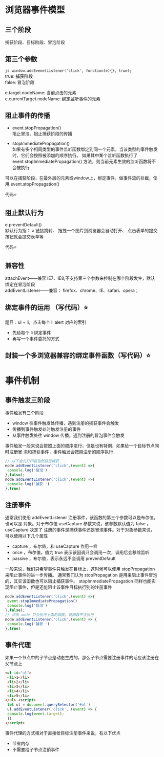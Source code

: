 # 浏览器事件模型
## 三个阶段
捕获阶段、目标阶段、冒泡阶段
   
## 第三个参数
```js window.addEvenetListener('click', function(e){}, true);```   
true: 捕获阶段   
false: 冒泡阶段   
   
e.target.nodeName: 当前点击的元素   
e.currentTarget.nodeName: 绑定监听事件的元素

## 阻止事件的传播
- event.stopPropagation()   
阻止冒泡、阻止捕获阶段的传播

- stopImmediatePropagation()   
如果有多个相同类型的事件监听函数绑定到同一个元素，当该类型的事件触发时，它们会按照被添加的顺序执行。
如果其中某个监听函数执行了 event.stopImmediatePropagation() 方法，则当前元素生效的监听函数将不会被执行   

可以在捕获阶段，在最外层的元素或window上，绑定事件，做事件流的拦截，使用 event.stopPropagation()      

代码⭐

## 阻止默认行为   
e.preventDefault()   
默认行为指：
  a 链接跳转、
  拖拽一个图片到浏览器会自动打开、
  点击表单的提交按钮就会提交表单等   

代码⭐
 
## 兼容性   
attachEvent——兼容 IE7、IE8;不支持第三个参数来控制在哪个阶段发生，默认绑定在冒泡阶段   
addEventListener——兼容： firefox、chrome、IE、safari、opera；

## 绑定事件的运用 （写代码）⭐
题目：ul + li，点击每个 li alert 对应的索引
* 先给每个 li 绑定事件
* 再写一个事件委托的方式

## 封装一个多浏览器兼容的绑定事件函数（写代码）⭐

# 事件机制
## 事件触发三阶段
事件触发有三个阶段

- window 往事件触发处传播，遇到注册的捕获事件会触发
- 传播到事件触发处时触发注册的事件
- 从事件触发处往 window 传播，遇到注册的冒泡事件会触发

事件触发⼀般来说会按照上⾯的顺序进⾏，但是也有特例，如果给⼀个⽬标节点同时注册冒
泡和捕获事件，事件触发会按照注册的顺序执⾏

```js
// 以下会先打印冒泡然后是捕获
node.addEventListener('click',(event) =>{
 console.log('冒泡')
},false);
node.addEventListener('click',(event) =>{
 console.log('捕获 ')
},true)
```

## 注册事件

通常我们使⽤ addEventListener 注册事件，该函数的第三个参数可以是布尔值，也可以是
对象。对于布尔值 useCapture 参数来说，该参数默认值为 false 。 useCapture 决定了
注册的事件是捕获事件还是冒泡事件。对于对象参数来说，可以使⽤以下⼏个属性

- capture ，布尔值，和 useCapture 作⽤⼀样
- once ，布尔值，值为 true 表示该回调只会调⽤⼀次，调⽤后会移除监听
- passive ，布尔值，表示永远不会调⽤ preventDefault

⼀般来说，我们只希望事件只触发在⽬标上，这时候可以使⽤ stopPropagation 来阻⽌事件的进⼀步传播。
通常我们认为 stopPropagation 是⽤来阻⽌事件冒泡的，其实该函数也可以阻⽌捕获事件。 
stopImmediatePropagation 同样也能实现阻⽌事件，但是还能阻⽌该事件⽬标执⾏别的注册事件

```js
node.addEventListener('click',(event) =>{
 event.stopImmediatePropagation()
 console.log('冒泡')
},false);
// 点击 node 只会执⾏上⾯的函数，该函数不会执⾏
node.addEventListener('click',(event) => {
 console.log('捕获 ')
},true)
```

## 事件代理

如果⼀个节点中的⼦节点是动态⽣成的，那么⼦节点需要注册事件的话应该注册在⽗节点上

```html
<ul id="ul">
 <li>1</li>
 <li>2</li>
 <li>3</li>
 <li>4</li>
 <li>5</li>
</ul> <script>
 let ul = document.querySelector('#ul')
 ul.addEventListener('click', (event) => {
 console.log(event.target);
 })
</script>
```

事件代理的⽅式相对于直接给⽬标注册事件来说，有以下优点
- 节省内存
- 不需要给⼦节点注销事件